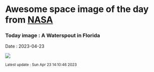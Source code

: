 
# Awesome space image of the day from [NASA](https://api.nasa.gov/)

### Today image : A Waterspout in Florida
Date : 2023-04-23

![](https://apod.nasa.gov/apod/image/2304/waterspout_mole_960.jpg)

<small>Latest update : Sun Apr 23 14:10:46 2023</small>
        